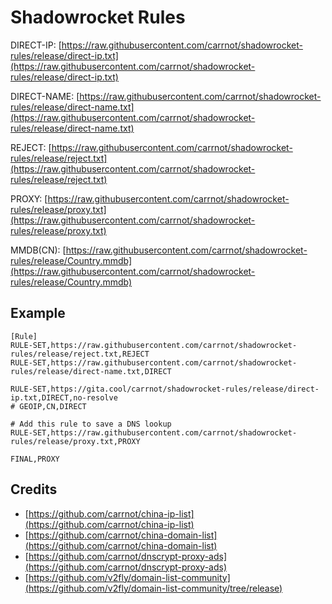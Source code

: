 # Shadowrocket Rules

DIRECT-IP: [https://raw.githubusercontent.com/carrnot/shadowrocket-rules/release/direct-ip.txt](https://raw.githubusercontent.com/carrnot/shadowrocket-rules/release/direct-ip.txt)

DIRECT-NAME: [https://raw.githubusercontent.com/carrnot/shadowrocket-rules/release/direct-name.txt](https://raw.githubusercontent.com/carrnot/shadowrocket-rules/release/direct-name.txt)

REJECT: [https://raw.githubusercontent.com/carrnot/shadowrocket-rules/release/reject.txt](https://raw.githubusercontent.com/carrnot/shadowrocket-rules/release/reject.txt)

PROXY: [https://raw.githubusercontent.com/carrnot/shadowrocket-rules/release/proxy.txt](https://raw.githubusercontent.com/carrnot/shadowrocket-rules/release/proxy.txt)

MMDB(CN): [https://raw.githubusercontent.com/carrnot/shadowrocket-rules/release/Country.mmdb](https://raw.githubusercontent.com/carrnot/shadowrocket-rules/release/Country.mmdb)

## Example

```
[Rule]
RULE-SET,https://raw.githubusercontent.com/carrnot/shadowrocket-rules/release/reject.txt,REJECT
RULE-SET,https://raw.githubusercontent.com/carrnot/shadowrocket-rules/release/direct-name.txt,DIRECT

RULE-SET,https://gita.cool/carrnot/shadowrocket-rules/release/direct-ip.txt,DIRECT,no-resolve
# GEOIP,CN,DIRECT

# Add this rule to save a DNS lookup
RULE-SET,https://raw.githubusercontent.com/carrnot/shadowrocket-rules/release/proxy.txt,PROXY

FINAL,PROXY
```

## Credits

* [https://github.com/carrnot/china-ip-list](https://github.com/carrnot/china-ip-list)
* [https://github.com/carrnot/china-domain-list](https://github.com/carrnot/china-domain-list)
* [https://github.com/carrnot/dnscrypt-proxy-ads](https://github.com/carrnot/dnscrypt-proxy-ads)
* [https://github.com/v2fly/domain-list-community](https://github.com/v2fly/domain-list-community/tree/release)
